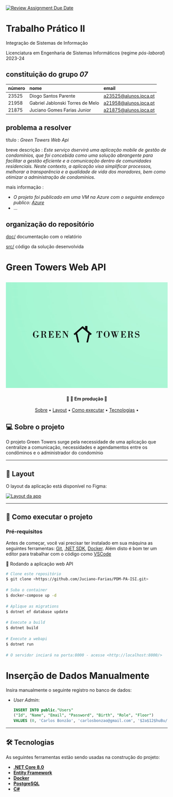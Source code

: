 [![Review Assignment Due Date](https://classroom.github.com/assets/deadline-readme-button-24ddc0f5d75046c5622901739e7c5dd533143b0c8e959d652212380cedb1ea36.svg)](https://classroom.github.com/a/JZTLzScX)

# Trabalho Prático II

Integração de Sistemas de Informação

Licenciatura em Engenharia de Sistemas Informáticos (regime _pós-laboral_) 2023-24

## constituição do grupo _07_

| número | nome                             | email                 |
| :----- | :------------------------------- | :-------------------- |
| 23525  | Diogo Santos Parente             | a23525@alunos.ipca.pt |
| 21958  | Gabriel Jablonski Torres de Melo | a21958@alunos.ipca.pt |
| 21875  | Juciano Gomes Farias Junior      | a21875@alunos.ipca.pt |

## problema a resolver

título
: _Green Towers Web Api_

breve descrição
: _Este serviço dservirá uma aplicação mobile de gestão de condomínios, que foi concebida como uma solução abrangente para facilitar a gestão eficiente e a comunicação dentro de comunidades residenciais. Neste contexto, a aplicação visa simplificar processos, melhorar a transparência e a qualidade de vida dos moradores, bem como otimizar a administração de condomínios._

mais informação
:

- _O projeto foi publicado em uma VM na Azure com o seguinte endereço publico: [Azure](http://13.94.159.149/api)_
- ...

## organização do repositório

[doc/](./doc/) documentação com o relatório

[src/](./GreenTowers/) código da solução desenvolvida

# Green Towers Web API

<h2 align="center">
  <img alt="Logo" src="./logo.jpg" />
</h2>

<h4 align="center"> 
	🚧  🚀 Em produção  🚧
</h4>

<p align="center">
 <a href="#-sobre-o-projeto">Sobre</a> •
 <a href="#-layout">Layout</a> • 
 <a href="#-como-executar-o-projeto">Como executar</a> • 
 <a href="#-tecnologias">Tecnologias</a> • 
</p>

## 💻 Sobre o projeto

O projeto Green Towers surge pela necessidade de uma aplicação que centralize a comunicação, necessidades e agendamentos entre os condôminos e o administrador do condomínio

---

## 🎨 Layout

O layout da aplicação está disponível no Figma:

<a href="https://www.figma.com/file/Cx5744SNmQVbRGQlbtIanh/PDM%2FPA%2FISI?type=design&node-id=0-1&mode=design&t=qIiIiGcWoafJoabu-0">
  <img alt="Layout da app" src="https://www.figma.com/file/Cx5744SNmQVbRGQlbtIanh/PDM%2FPA%2FISI?type=design&node-id=0-1&mode=design&t=YKZrpdvGt0E3AMg4-0">
</a>

---

## 🚀 Como executar o projeto

### Pré-requisitos

Antes de começar, você vai precisar ter instalado em sua máquina as seguintes ferramentas:
[Git](https://git-scm.com), [.NET SDK](https://dotnet.microsoft.com/en-us/download/visual-studio-sdks), [Docker](https://www.docker.com/).
Além disto é bom ter um editor para trabalhar com o código como [VSCode](https://code.visualstudio.com/)

🧭 Rodando a aplicação web API

```bash
# Clone este repositório
$ git clone <https://github.com/Juciano-Farias/PDM-PA-ISI.git>

# Suba o container
$ docker-compose up -d

# Aplique as migrations
$ dotnet ef database update

# Execute a build
$ dotnet build

# Execute a webapi
$ dotnet run

# O servidor inciará na porta:8000 - acesse <http://localhost:8000/>
```

# Inserção de Dados Manualmente

Insira manualmente o seguinte registro no banco de dados:

- _User Admin_:

  ```sql
  INSERT INTO public."Users"
  ("Id", "Name", "Email", "Password", "Birth", "Role", "Floor")
  VALUES (0, 'Carlos Bonzão', 'carlosbonzao@gmail.com', '$2a$12$huBu/G6M8Yoqif70D8ZUxuMU4g6/SeZAOoY41pxdMeMI3CrLjQf/y', '1999-05-13', 0, 'ValorAdequadoParaAndar');
  ```

---

## 🛠 Tecnologias

As seguintes ferramentas estão sendo usadas na construção do projeto:

- **[.NET Core 8.0](https://dotnet.microsoft.com/en-us/download/dotnet/8.0)**
- **[Entity Framework](https://learn.microsoft.com/en-us/ef/)**
- **[Docker](https://www.docker.com/)**
- **[PostgreSQL](https://www.postgresql.org/)**
- **[C#](https://learn.microsoft.com/en-us/dotnet/csharp/)**
